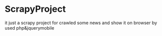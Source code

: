 # ScrapyProject
it just a scrapy project for crawled some news and show it on browser by used php&jquerymobile
